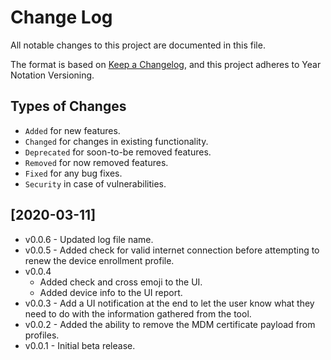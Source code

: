 # Change Log
All notable changes to this project are documented in this file.

The format is based on [Keep a Changelog](https://keepachangelog.com/en/1.0.0/),
and this project adheres to Year Notation Versioning.


## Types of Changes

- `Added` for new features.
- `Changed` for changes in existing functionality.
- `Deprecated` for soon-to-be removed features.
- `Removed` for now removed features.
- `Fixed` for any bug fixes.
- `Security` in case of vulnerabilities.


## [2020-03-11]

- v0.0.6 - Updated log file name.
- v0.0.5 - Added check for valid internet connection before attempting to renew the device enrollment profile.
- v0.0.4
    - Added check and cross emoji to the UI.
    - Added device info to the UI report.
- v0.0.3 - Add a UI notification at the end to let the user know what they need to do with the information gathered from the tool.
- v0.0.2 - Added the ability to remove the MDM certificate payload from profiles.
- v0.0.1 - Initial beta release.





